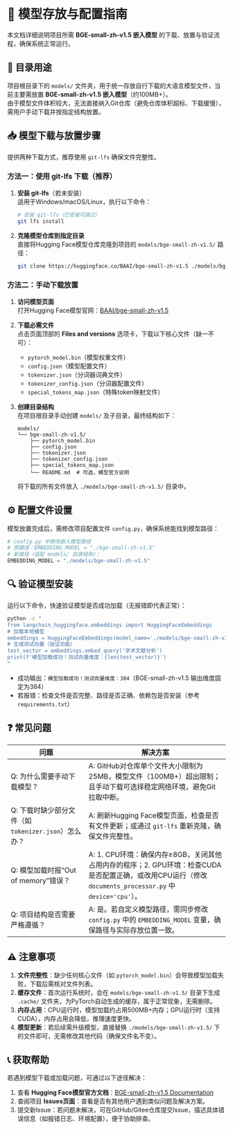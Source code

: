 # 📁 模型存放与配置指南
本文档详细说明项目所需 **BGE-small-zh-v1.5 嵌入模型** 的下载、放置与验证流程，确保系统正常运行。


## 🎯 目录用途
项目根目录下的 `models/` 文件夹，用于统一存放自行下载的大语言模型文件，当前主要需放置 **BGE-small-zh-v1.5 嵌入模型**（约100MB+）。  
由于模型文件体积较大，无法直接纳入Git仓库（避免仓库体积超标、下载缓慢），需用户手动下载并按指定结构放置。


## 📥 模型下载与放置步骤
提供两种下载方式，推荐使用 `git-lfs` 确保文件完整性。

### 方法一：使用 git-lfs 下载（推荐）
1. **安装 git-lfs**（若未安装）  
   适用于Windows/macOS/Linux，执行以下命令：
   ```bash
   # 安装 git-lfs（已安装可跳过）
   git lfs install
   ```

2. **克隆模型仓库到指定目录**  
   直接将Hugging Face模型仓库克隆到项目的 `models/bge-small-zh-v1.5/` 路径：
   ```bash
   git clone https://huggingface.co/BAAI/bge-small-zh-v1.5 ./models/bge-small-zh-v1.5
   ```


### 方法二：手动下载放置
1. **访问模型页面**  
   打开Hugging Face模型官网：[BAAI/bge-small-zh-v1.5](https://huggingface.co/BAAI/bge-small-zh-v1.5)

2. **下载必需文件**  
   点击页面顶部的 **Files and versions** 选项卡，下载以下核心文件（缺一不可）：
   - `pytorch_model.bin`（模型权重文件）
   - `config.json`（模型配置文件）
   - `tokenizer.json`（分词器词典文件）
   - `tokenizer_config.json`（分词器配置文件）
   - `special_tokens_map.json`（特殊token映射文件）

3. **创建目录结构**  
   在项目根目录手动创建 `models/` 及子目录，最终结构如下：
   ```text
   models/
   └── bge-small-zh-v1.5/
       ├── pytorch_model.bin
       ├── config.json
       ├── tokenizer.json
       ├── tokenizer_config.json
       ├── special_tokens_map.json
       └── README.md  # 可选，模型官方说明
   ```
   将下载的所有文件放入 `./models/bge-small-zh-v1.5/` 目录中。


## ⚙️ 配置文件设置
模型放置完成后，需修改项目配置文件 `config.py`，确保系统能找到模型路径：
```python
# config.py 中修改嵌入模型路径
# 原路径：EMBEDDING_MODEL = "./bge-small-zh-v1.5"
# 新路径（适配 models/ 目录结构）：
EMBEDDING_MODEL = "./models/bge-small-zh-v1.5"
```


## 🔍 验证模型安装
运行以下命令，快速验证模型是否成功加载（无报错即代表正常）：
```bash
python -c "
from langchain_huggingface.embeddings import HuggingFaceEmbeddings
# 加载本地模型
embeddings = HuggingFaceEmbeddings(model_name='./models/bge-small-zh-v1.5')
# 生成测试向量（验证功能）
test_vector = embeddings.embed_query('学术文献分析')
print(f'模型加载成功！测试向量维度：{len(test_vector)}')
"
```
- 成功输出：`模型加载成功！测试向量维度：384`（BGE-small-zh-v1.5 输出维度固定为384）
- 若报错：检查文件是否完整、路径是否正确、依赖包是否安装（参考 `requirements.txt`）


## ❓ 常见问题
| 问题 | 解决方案 |
|------|----------|
| Q: 为什么需要手动下载模型？ | A: GitHub对仓库单个文件大小限制为25MB，模型文件（100MB+）超出限制；且手动下载可选择稳定网络环境，避免Git拉取中断。 |
| Q: 下载时缺少部分文件（如 `tokenizer.json`）怎么办？ | A: 刷新Hugging Face模型页面，检查是否有文件更新；或通过 `git-lfs` 重新克隆，确保文件完整性。 |
| Q: 模型加载时报“Out of memory”错误？ | A: 1. CPU环境：确保内存≥8GB，关闭其他占用内存的程序；2. GPU环境：检查CUDA是否配置正确，或改用CPU运行（修改 `documents_processor.py` 中 `device='cpu'`）。 |
| Q: 项目结构是否需要严格遵循？ | A: 是。若自定义模型路径，需同步修改 `config.py` 中的 `EMBEDDING_MODEL` 变量，确保路径与实际存放位置一致。 |


## ⚠️ 注意事项
1. **文件完整性**：缺少任何核心文件（如 `pytorch_model.bin`）会导致模型加载失败，下载后需核对文件列表。
2. **缓存文件**：首次运行系统时，会在 `models/bge-small-zh-v1.5/` 目录下生成 `.cache/` 文件夹，为PyTorch自动生成的缓存，属于正常现象，无需删除。
3. **内存占用**：CPU运行时，模型加载约占用500MB+内存；GPU运行时（支持CUDA），内存占用会降低，推理速度更快。
4. **模型更新**：若后续需升级模型，直接替换 `./models/bge-small-zh-v1.5/` 下的文件即可，无需修改其他代码（确保文件名不变）。


## 📞 获取帮助
若遇到模型下载或加载问题，可通过以下途径解决：
1. 查看 **Hugging Face模型官方文档**：[BGE-small-zh-v1.5 Documentation](https://huggingface.co/BAAI/bge-small-zh-v1.5#usage)
2. 查阅项目 **Issues页面**：查看是否有其他用户遇到类似问题及解决方案。
3. 提交新Issue：若问题未解决，可在GitHub/Gitee仓库提交Issue，描述具体错误信息（如报错日志、环境配置），便于协助排查。

